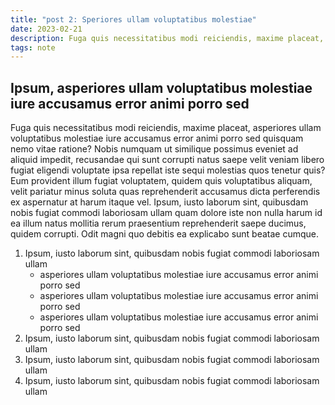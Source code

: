 ```yaml
---
title: "post 2: Speriores ullam voluptatibus molestiae" 
date: 2023-02-21
description: Fuga quis necessitatibus modi reiciendis, maxime placeat, asperiores ullam voluptatibus molestiae iure accusamus error animi porro sed quisquam nemo vitae ratione? Nobis numquam ut similique possimus eveniet ad aliquid
tags: note
---
```


## Ipsum, asperiores ullam voluptatibus molestiae iure accusamus error animi porro sed
Fuga quis necessitatibus modi reiciendis, maxime placeat, asperiores ullam voluptatibus molestiae iure accusamus error animi porro sed quisquam nemo vitae ratione? Nobis numquam ut similique possimus eveniet ad aliquid impedit, recusandae qui sunt corrupti natus saepe velit veniam libero fugiat eligendi voluptate ipsa repellat iste sequi molestias quos tenetur quis? Eum provident illum fugiat voluptatem, quidem quis voluptatibus aliquam, velit pariatur minus soluta quas reprehenderit accusamus dicta perferendis ex aspernatur at harum itaque vel. Ipsum, iusto laborum sint, quibusdam nobis fugiat commodi laboriosam ullam quam dolore iste non nulla harum id ea illum natus mollitia rerum praesentium reprehenderit saepe ducimus, quidem corrupti. Odit magni quo debitis ea explicabo sunt beatae cumque.

1. Ipsum, iusto laborum sint, quibusdam nobis fugiat commodi laboriosam ullam
    - asperiores ullam voluptatibus molestiae iure accusamus error animi porro sed
    - asperiores ullam voluptatibus molestiae iure accusamus error animi porro sed
    - asperiores ullam voluptatibus molestiae iure accusamus error animi porro sed
2. Ipsum, iusto laborum sint, quibusdam nobis fugiat commodi laboriosam ullam
3. Ipsum, iusto laborum sint, quibusdam nobis fugiat commodi laboriosam ullam
4. Ipsum, iusto laborum sint, quibusdam nobis fugiat commodi laboriosam ullam